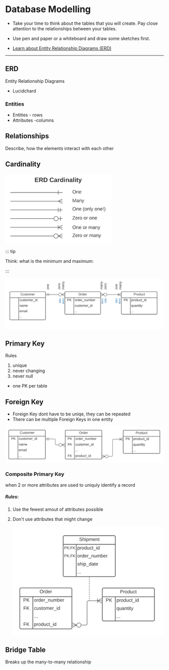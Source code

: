 # Database Modelling

- Take your time to think about the tables that you will create. Pay close attention to the relationships between your tables.

- Use pen and paper or a whiteboard and draw some sketches first. 
- [Learn about Entity Relationship Diagrams (ERD)](https://www.youtube.com/watch?v=QpdhBUYk7Kk)

------

## ERD

Entity Relationship Diagrams

- Lucidchard

### Entities

- Entities - rows
- Attributes -columns

<!-- ![image-20211011110518161](assets/erd1.png) -->

<!-- ![image-20211011110612176](assets/erd2.png) -->

## Relationships

Describe, how the elements interact with each other

## Cardinality

<img src="assets/erd cardinality2.png" alt="Erd cardinality" style="zoom: 33%;"/>



::: tip

Think: what is the minimum and maximum:

:::

<img src="assets/erd2_1.png" alt="Erd cardinality" style="zoom: 100%;"/>

## Primary Key

Rules

1. unique 
2. never changing
3. never null

-  one PK per table

## Foreign Key

- Foreign Key dont have to be uniqe, they can be repeated
- There can be multiple Foreign Keys in one entity

<img src="assets/erd_keys.png" alt="Erd cardinality" style="zoom: 100%;"/>

### Composite Primary Key

when 2 or more attributes are used to uniquly identify a record

##### Rules:

1. Use the fewest amout of attributes possible

2. Don't use attributes that might change

   <img src="assets/erd_composite.png" alt="Erd cardinality" style="zoom: 50%;"/>



## Bridge Table

<!-- ![image-20211011201811349](assets/erd9.png) -->

Breaks up the many-to-many relationship

